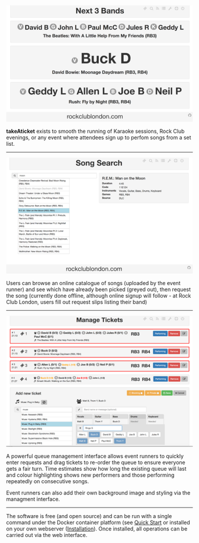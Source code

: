 ![Upcoming screen](images/upcoming800.png)

**takeAticket** exists to smooth the running of Karaoke sessions, Rock Club evenings, or any event where attendees sign up to perfom songs from a set list.

-----

![Song Search](images/songSearch800.png)

Users can browse an online catalogue of songs (uploaded by the event runner) and see which have already been picked (greyed out), then request the song 
(currently done offline, although online signup will follow - at Rock Club London, users fill out request slips listing their band)

-----

![Queue Management](images/management800.png)

A powerful queue management interface allows event runners to quickly enter requests and drag tickets to re-order the queue to ensure 
everyone gets a fair turn. Time estimates show how long the existing queue will last and colour highlighting shows new performers and 
those performing repeatedly on consecutive songs.

Event runners can also add their own background image and styling via the managment interface.

------

The software is free (and open source) and can be run with a single command under the Docker container platform (see [Quick Start](QUICKSTART.md) or installed on your own webserver ([Installation](INSTALL.md)). Once installed, all operations can be carried out via the web interface.

